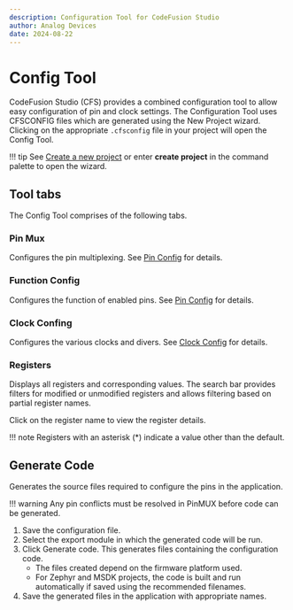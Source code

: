 ```yaml
---
description: Configuration Tool for CodeFusion Studio
author: Analog Devices
date: 2024-08-22
---
```


# Config Tool

CodeFusion Studio (CFS) provides a combined configuration tool to allow easy configuration of pin and clock settings.
The Configuration Tool uses CFSCONFIG files which are generated using the New Project wizard.
Clicking on the appropriate `.cfsconfig` file in your project will open the Config Tool.

!!! tip
    See [Create a new project](../../projects/create-new-project.md) or enter **create project** in the command palette to open the wizard.

## Tool tabs

The Config Tool comprises of the following tabs.

### Pin Mux

Configures the pin multiplexing. See [Pin Config](./pin-config.md) for details.

### Function Config

Configures the function of enabled pins. See [Pin Config](./pin-config.md) for details.

### Clock Confing

Configures the various clocks and divers. See [Clock Config](./clock-config.md) for details.

### Registers

Displays all registers and corresponding values. The search bar provides filters for modified or unmodified registers and allows filtering based on partial register names.

Click on the register name to view the register details.

!!! note
    Registers with an asterisk (*) indicate a value other than the default.

## Generate Code

Generates the source files required to configure the pins in the application.

!!! warning
    Any pin conflicts must be resolved in PinMUX before code can be generated.

1. Save the configuration file.
2. Select the export module in which the generated code will be run.
3. Click Generate code. This generates files containing the configuration code.
    * The files created depend on the firmware platform used.
    * For Zephyr and MSDK projects, the code is built and run automatically if saved using the recommended filenames.
4. Save the generated files in the application with appropriate names.
